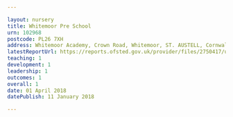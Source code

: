 ```yaml
---

layout: nursery
title: Whitemoor Pre School
urn: 102968
postcode: PL26 7XH
address: Whitemoor Academy, Crown Road, Whitemoor, ST. AUSTELL, Cornwall, PL26 7XH
latestReportUrl: https://reports.ofsted.gov.uk/provider/files/2750417/urn/102968.pdf
teaching: 1
development: 1
leadership: 1
outcomes: 1
overall: 1
date: 01 April 2018 
datePublish: 11 January 2018

---
```

